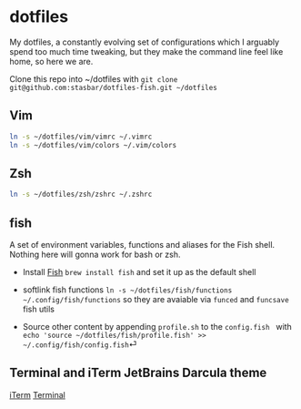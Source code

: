 # dotfiles

My dotfiles, a constantly evolving set of configurations which I arguably spend too much time tweaking, but they make the command line feel like home, so here we are.

Clone this repo into ~/dotfiles with `git clone git@github.com:stasbar/dotfiles-fish.git ~/dotfiles`

## Vim

```bash
ln -s ~/dotfiles/vim/vimrc ~/.vimrc
ln -s ~/dotfiles/vim/colors ~/.vim/colors
```

## Zsh

```bash
ln -s ~/dotfiles/zsh/zshrc ~/.zshrc
```

## fish

A set of environment variables, functions and aliases for the Fish shell. Nothing here will gonna work for bash or zsh.

- Install [Fish](https://fishshell.com/) `brew install fish` and set it up as the default shell

- softlink fish functions `ln -s ~/dotfiles/fish/functions ~/.config/fish/functions` so they are avaiable via `funced` and `funcsave` fish utils

- Source other content by appending `profile.sh` to the `config.fish ` with `echo 'source ~/dotfiles/fish/profile.fish' >> ~/.config/fish/config.fish`⏎ 

## Terminal and iTerm JetBrains Darcula theme

[iTerm](https://github.com/mbadolato/iTerm2-Color-Schemes/blob/master/schemes/JetBrains%20Darcula.itermcolors)
[Terminal](https://github.com/lysyi3m/macos-terminal-themes/blob/master/schemes/JetBrains%20Darcula.terminal)

